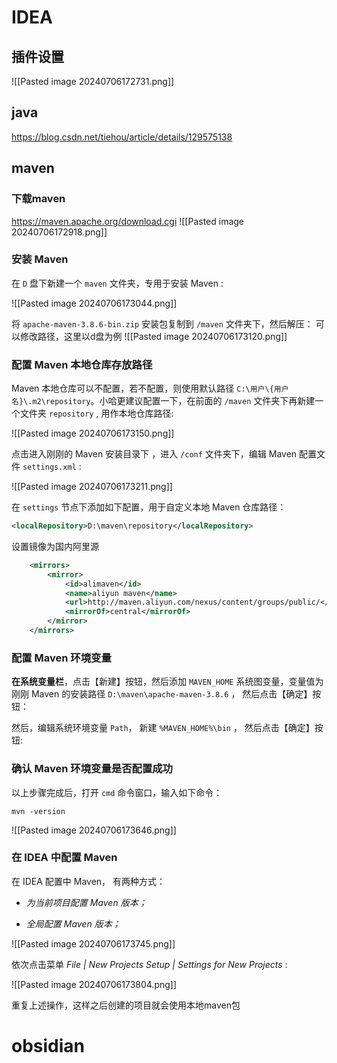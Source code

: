 
# IDEA

## 插件设置

![[Pasted image 20240706172731.png]]


## java


https://blog.csdn.net/tiehou/article/details/129575138


## maven

### 下载maven
https://maven.apache.org/download.cgi
![[Pasted image 20240706172918.png]]

### 安装 Maven

在 `D` 盘下新建一个 `maven` 文件夹，专用于安装 Maven :

![[Pasted image 20240706173044.png]]

将 `apache-maven-3.8.6-bin.zip` 安装包复制到 `/maven` 文件夹下，然后解压：
可以修改路径，这里以d盘为例
![[Pasted image 20240706173120.png]]

### 配置 Maven 本地仓库存放路径

Maven 本地仓库可以不配置，若不配置，则使用默认路径 `C:\用户\{用户名}\.m2\repository`。小哈更建议配置一下，在前面的 `/maven` 文件夹下再新建一个文件夹 `repository` , 用作本地仓库路径:

![[Pasted image 20240706173150.png]]

点击进入刚刚的 Maven 安装目录下 ，进入 `/conf` 文件夹下，编辑 Maven 配置文件 `settings.xml` :

![[Pasted image 20240706173211.png]]

在 `settings` 节点下添加如下配置，用于自定义本地 Maven 仓库路径：

```xml
<localRepository>D:\maven\repository</localRepository>
```

设置镜像为国内阿里源

```xml
	<mirrors>
        <mirror>  
            <id>alimaven</id>  
            <name>aliyun maven</name>  
            <url>http://maven.aliyun.com/nexus/content/groups/public/</url>  
            <mirrorOf>central</mirrorOf>          
        </mirror>  
    </mirrors>
```


### 配置 Maven 环境变量

**在系统变量栏**，点击【新建】按钮，然后添加 `MAVEN_HOME` 系统图变量，变量值为刚刚 Maven 的安装路径 `D:\maven\apache-maven-3.8.6` ， 然后点击【确定】按钮：


然后，编辑系统环境变量 `Path`， 新建 `%MAVEN_HOME%\bin` ， 然后点击【确定】按钮:

### 确认 Maven 环境变量是否配置成功
以上步骤完成后，打开 `cmd` 命令窗口，输入如下命令：

```
mvn -version
```
![[Pasted image 20240706173646.png]]

### 在 IDEA 中配置 Maven

在 IDEA 配置中 Maven， 有两种方式：

- _为当前项目配置 Maven 版本；_
    
- _全局配置 Maven 版本；_

![[Pasted image 20240706173745.png]]

依次点击菜单 _File | New Projects Setup | Settings for New Projects_ :



![[Pasted image 20240706173804.png]]

重复上述操作，这样之后创建的项目就会使用本地maven包


# obsidian

